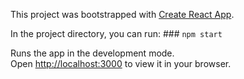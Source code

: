 

This project was bootstrapped with [Create React App](https://github.com/facebook/create-react-app).

In the project directory, you can run: ### `npm start`

Runs the app in the development mode.\
Open [http://localhost:3000](http://localhost:3000) to view it in your browser.

